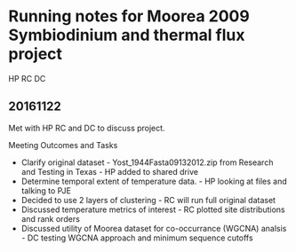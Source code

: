 # Running notes for Moorea 2009 Symbiodinium and thermal flux project

HP
RC
DC

## 20161122
Met with HP RC and DC to discuss project.  

Meeting Outcomes and Tasks  

* Clarify original dataset - Yost_1944Fasta09132012.zip from Research and Testing in Texas - HP added to shared drive
* Determine temporal extent of temperature data. - HP looking at files and talking to PJE
* Decided to use 2 layers of clustering - RC will run full original dataset
* Discussed temperature metrics of interest - RC plotted site distributions and rank orders
* Discussed utility of Moorea dataset for co-occurrance (WGCNA) analsis - DC testing WGCNA approach and minimum sequence cutoffs 